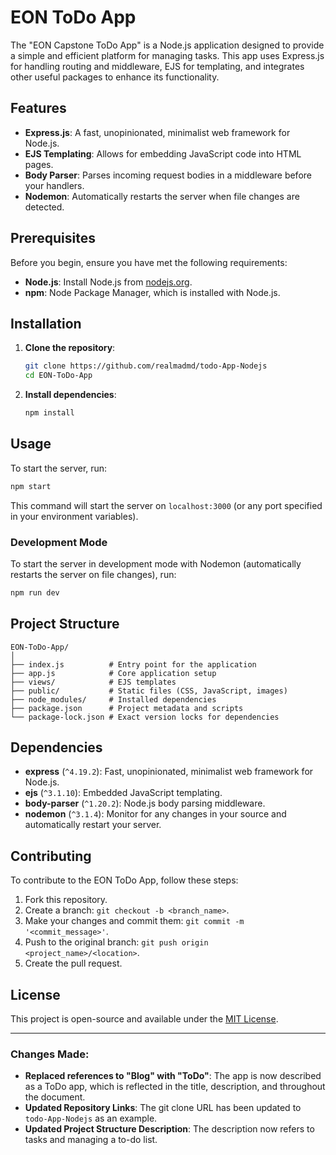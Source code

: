 # EON ToDo App

The "EON Capstone ToDo App" is a Node.js application designed to provide a simple and efficient platform for managing tasks. This app uses Express.js for handling routing and middleware, EJS for templating, and integrates other useful packages to enhance its functionality.

## Features

- **Express.js**: A fast, unopinionated, minimalist web framework for Node.js.
- **EJS Templating**: Allows for embedding JavaScript code into HTML pages.
- **Body Parser**: Parses incoming request bodies in a middleware before your handlers.
- **Nodemon**: Automatically restarts the server when file changes are detected.

## Prerequisites

Before you begin, ensure you have met the following requirements:

- **Node.js**: Install Node.js from [nodejs.org](https://nodejs.org/).
- **npm**: Node Package Manager, which is installed with Node.js.

## Installation

1. **Clone the repository**:

   ```bash
   git clone https://github.com/realmadmd/todo-App-Nodejs
   cd EON-ToDo-App
   ```

2. **Install dependencies**:

   ```bash
   npm install
   ```

## Usage

To start the server, run:

```bash
npm start
```

This command will start the server on `localhost:3000` (or any port specified in your environment variables).

### Development Mode

To start the server in development mode with Nodemon (automatically restarts the server on file changes), run:

```bash
npm run dev
```

## Project Structure

```
EON-ToDo-App/
│
├── index.js          # Entry point for the application
├── app.js            # Core application setup
├── views/            # EJS templates
├── public/           # Static files (CSS, JavaScript, images)
├── node_modules/     # Installed dependencies
├── package.json      # Project metadata and scripts
└── package-lock.json # Exact version locks for dependencies
```

## Dependencies

- **express** (`^4.19.2`): Fast, unopinionated, minimalist web framework for Node.js.
- **ejs** (`^3.1.10`): Embedded JavaScript templating.
- **body-parser** (`^1.20.2`): Node.js body parsing middleware.
- **nodemon** (`^3.1.4`): Monitor for any changes in your source and automatically restart your server.

## Contributing

To contribute to the EON ToDo App, follow these steps:

1. Fork this repository.
2. Create a branch: `git checkout -b <branch_name>`.
3. Make your changes and commit them: `git commit -m '<commit_message>'`.
4. Push to the original branch: `git push origin <project_name>/<location>`.
5. Create the pull request.

## License

This project is open-source and available under the [MIT License](LICENSE).

---

### Changes Made:

- **Replaced references to "Blog" with "ToDo"**: The app is now described as a ToDo app, which is reflected in the title, description, and throughout the document.
- **Updated Repository Links**: The git clone URL has been updated to `todo-App-Nodejs` as an example.
- **Updated Project Structure Description**: The description now refers to tasks and managing a to-do list.
